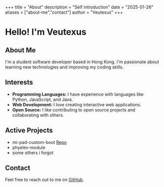 +++
title = "About"
description = "Self introduction"
date = "2025-01-26"
aliases = ["about-me","contact"]
author = "Veutexus"
+++

# Hello! I'm Veutexus

## About Me
I'm a student software developer based in Hong Kong. I'm passionate about learning new technologies and improving my coding skills.

## Interests
- **Programming Languages:** I have experience with languages like Python, JavaScript, and Java.
- **Web Development:** I love creating interactive web applications.
- **Open Source:** I like contributing to open source projects and collaborating with others.

## Active Projects
- mi-pad-custom-boot [Repo](https://github.com/G0246/mipad-custom-boot)
- phyelev-module
- some others i forgot

## Contact
Feel free to reach out to me on [GitHub](https://github.com/G0246).